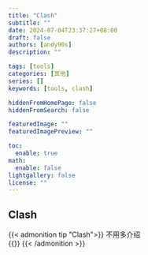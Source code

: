 ```yaml
---
title: "Clash"
subtitle: ""
date: 2024-07-04T23:37:27+08:00
draft: false
authors: [andy90s]
description: ""

tags: [tools]
categories: [其他]
series: []
keywords: [tools, clash]

hiddenFromHomePage: false
hiddenFromSearch: false

featuredImage: ""
featuredImagePreview: ""

toc:
  enable: true
math:
  enable: false
lightgallery: false
license: ""
---
```


## Clash
{{< admonition tip "Clash">}}
不用多介绍<br>
{{<link href="https://github.com/clash-verge-rev/clash-verge-rev" content="【Clash】">}}
{{< /admonition >}}
